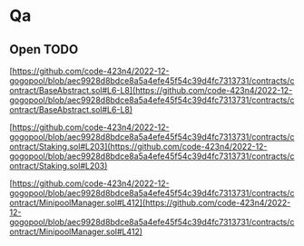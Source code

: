 # Qa

## **Open TODO**

[https://github.com/code-423n4/2022-12-gogopool/blob/aec9928d8bdce8a5a4efe45f54c39d4fc7313731/contracts/contract/BaseAbstract.sol#L6-L8](https://github.com/code-423n4/2022-12-gogopool/blob/aec9928d8bdce8a5a4efe45f54c39d4fc7313731/contracts/contract/BaseAbstract.sol#L6-L8)

[https://github.com/code-423n4/2022-12-gogopool/blob/aec9928d8bdce8a5a4efe45f54c39d4fc7313731/contracts/contract/Staking.sol#L203](https://github.com/code-423n4/2022-12-gogopool/blob/aec9928d8bdce8a5a4efe45f54c39d4fc7313731/contracts/contract/Staking.sol#L203)

[https://github.com/code-423n4/2022-12-gogopool/blob/aec9928d8bdce8a5a4efe45f54c39d4fc7313731/contracts/contract/MinipoolManager.sol#L412](https://github.com/code-423n4/2022-12-gogopool/blob/aec9928d8bdce8a5a4efe45f54c39d4fc7313731/contracts/contract/MinipoolManager.sol#L412)